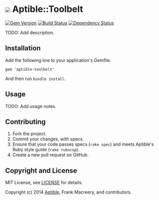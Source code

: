 # ![](https://raw.github.com/aptible/straptible/master/lib/straptible/rails/templates/public.api/icon-60px.png) Aptible::Toolbelt

[![Gem Version](https://badge.fury.io/rb/aptible-toolbelt.png)](https://rubygems.org/gems/aptible-toolbelt)
[![Build Status](https://travis-ci.org/aptible/aptible-toolbelt.png?branch=master)](https://travis-ci.org/aptible/aptible-toolbelt)
[![Dependency Status](https://gemnasium.com/aptible/aptible-toolbelt.png)](https://gemnasium.com/aptible/aptible-toolbelt)

TODO: Add description.

## Installation

Add the following line to your application's Gemfile.

    gem 'aptible-toolbelt'

And then run `bundle install`.

## Usage

TODO: Add usage notes.

## Contributing

1. Fork the project.
1. Commit your changes, with specs.
1. Ensure that your code passes specs (`rake spec`) and meets Aptible's Ruby style guide (`rake rubocop`).
1. Create a new pull request on GitHub.

## Copyright and License

MIT License, see [LICENSE](LICENSE.md) for details.

Copyright (c) 2014 [Aptible](https://www.aptible.com), Frank Macreery, and contributors.
